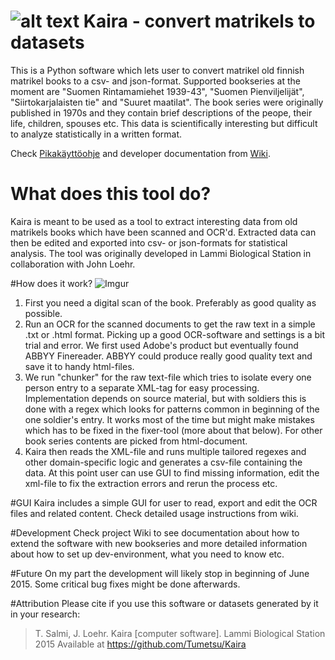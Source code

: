# ![alt text](http://i.imgur.com/vBIAv3m.png "Kaira logo") Kaira - convert matrikels to datasets

This is a Python software which lets user to convert matrikel old finnish matrikel books to a csv- and json-format. Supported bookseries at the moment are "Suomen Rintamamiehet 1939-43", "Suomen Pienviljelijät", "Siirtokarjalaisten tie" and "Suuret maatilat". The book series were originally published in 1970s and they contain brief descriptions of the peope, their life, children, spouses etc. This data is scientifically interesting but difficult to analyze statistically in a written format. 

Check [Pikakäyttöohje](https://github.com/Tumetsu/Kaira/wiki/Pikak%C3%A4ytt%C3%B6ohje) and developer documentation from [Wiki](https://github.com/Tumetsu/Kaira/wiki).

# What does this tool do?
Kaira is meant to be used as a tool to extract interesting data from old matrikels books which have been scanned and OCR'd. Extracted data can then be edited and exported into csv- or json-formats for statistical analysis. The tool was originally developed in Lammi Biological Station in collaboration with John Loehr.

#How does it work?
![Imgur](http://i.imgur.com/Obp8gM8.jpg)
 1. First you need a digital scan of the book. Preferably as good quality as possible.
 2. Run an OCR for the scanned documents to get the raw text in a simple .txt or .html format. Picking up a good OCR-software and settings is a bit trial and error. We first used Adobe's product but eventually found ABBYY Finereader. ABBYY could produce really good quality text and save it to handy html-files. 
 3. We run "chunker" for the raw text-file which tries to isolate every one person entry to a separate XML-tag for easy processing. Implementation depends on source material, but with soldiers this is done with a regex which looks for patterns common in beginning of the one soldier's entry. It works most of the time but might make mistakes which has to be fixed in the fixer-tool (more about that below). For other book series contents are picked from html-document.
 4. Kaira then reads the XML-file and runs multiple tailored regexes and other domain-specific logic and generates a csv-file containing the data. At this point user can use GUI to find missing information, edit the xml-file to fix the extraction errors and rerun the process etc.

#GUI
Kaira includes a simple GUI for user to read, export and edit the OCR files and related content. Check detailed usage instructions from wiki. 

#Development
Check project Wiki to see documentation about how to extend the software with new bookseries and more detailed information about how to set up dev-environment, what you need to know etc.

#Future
On my part the development will likely stop in beginning of June 2015. Some critical bug fixes might be done afterwards. 

#Attribution
Please cite if you use this software or datasets generated by it in your research:
> T. Salmi, J. Loehr. Kaira [computer software]. Lammi Biological Station 2015
> Available at https://github.com/Tumetsu/Kaira
